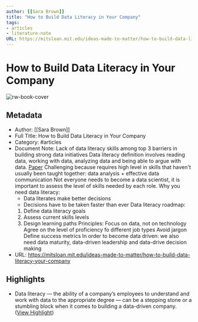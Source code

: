 ```yaml
---
author: [[Sara Brown]]
title: "How to Build Data Literacy in Your Company"
tags: 
- articles
- literature-note
URL: https://mitsloan.mit.edu/ideas-made-to-matter/how-to-build-data-literacy-your-company
---
```

# How to Build Data Literacy in Your Company

![rw-book-cover](https://mitsloan.mit.edu/sites/default/files/styles/og_image/public/2021-02/data-literacy.jpg?h=7691f918&itok=nT7ZDRTr)

## Metadata
- Author: [[Sara Brown]]
- Full Title: How to Build Data Literacy in Your Company
- Category: #articles
- Document Note: Lack of data literacy skills among top 3 barriers in building strong data initiatives
   Data literacy definition involves reading data, working with data, analyzing data and being able to argue with data. [Paper](https://dam-prod.media.mit.edu/x/2016/10/20/Edu_D'Ignazio_52.pdf)
   Challenging because requires high level in skills that haven't usually been taught together: data analysis + effective data communication
   Not everyone needs to become a data scientist, it is important to assess the level of skills needed by each role.
   Why you need data literacy:
   - Data literates make better decisions
   - Decisions have to be taken faster than ever
   Data literacy roadmap:
   1. Define data literacy goals
   2. Assess current skills levels
   3. Design learning paths
   Principles:
   Focus on data, not on technology
   Agree on the level of proficiency fo different job types
   Avoid jargon
   Define success metrics
   In order to become data driven: we also need data maturity, data-driven leadership and data-drive decision making
- URL: https://mitsloan.mit.edu/ideas-made-to-matter/how-to-build-data-literacy-your-company

## Highlights
- Data literacy — the ability of a company’s employees to understand and work with data to the appropriate degree — can be a stepping stone or a stumbling block when it comes to building a data-driven company. ([View Highlight](https://read.readwise.io/read/01gs3nvfjp089nms7qt647fw3s))
